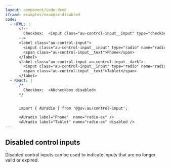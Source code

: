 ```yaml
---
layout: component/code-demo
iframe: examples/example-disabled
code:
  - HTML: |
      <!--
        Checkbox:  <input class="au-control-input__input" type="checkbox" name="checkbox-ex">
      -->
      <label class="au-control-input">
        <input class="au-control-input__input" type="radio" name="radio-ex">
        <span class="au-control-input__text">Phone</span>
      </label>
      <label class="au-control-input au-control-input--dark">
        <input class="au-control-input__input" type="radio" name="radio-ex" disabled>
        <span class="au-control-input__text">Tablet</span>
      </label>
  - React: |
      /*
        Checkbox:  <AUcheckbox disabled>
      */


      import { AUradio } from '@gov.au/control-input';

      <AUradio label="Phone"  name="radio-ex" />
      <AUradio label="Tablet" name="radio-ex" disabled />
---
```

## Disabled control inputs

Disabled control inputs can be used to indicate inputs that are no longer valid or expired.
